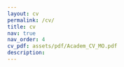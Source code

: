 ```yaml
---
layout: cv
permalink: /cv/
title: cv
nav: true
nav_order: 4
cv_pdf: assets/pdf/Academ_CV_MO.pdf
description: 
---
```

